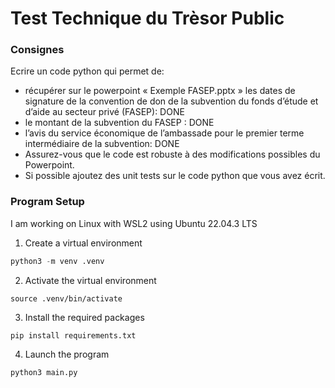 # Test Technique du Trèsor Public

### Consignes

Ecrire un code python qui permet de:
* récupérer sur le powerpoint « Exemple FASEP.pptx » les dates de signature de la convention de don de la subvention du fonds d’étude et d’aide au secteur privé (FASEP): DONE
* le montant de la subvention du FASEP : DONE   
* l’avis du service économique de l’ambassade pour le premier terme intermédiaire de la subvention: DONE
* Assurez-vous que le code est robuste à des modifications possibles du Powerpoint.
* Si possible ajoutez des unit tests sur le code python que vous avez écrit.

### Program Setup
I am working on Linux with WSL2 using Ubuntu 22.04.3 LTS

1. Create a virtual environment
```python
python3 -m venv .venv
```
2. Activate the virtual environment
```
source .venv/bin/activate
```
3. Install the required packages
```
pip install requirements.txt
```
4. Launch the program
```
python3 main.py
```


